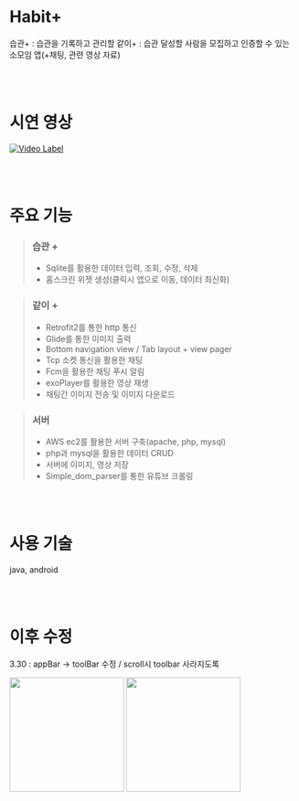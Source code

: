 # Habit+
습관+ : 습관을 기록하고 관리할
같이+ : 습관 달성할 사람을 모집하고 인증할 수 있는 소모임 앱(+채팅, 관련 영상 자료)


<br><br> 
  
# 시연 영상  

[![Video Label](http://img.youtube.com/vi/_kWLNbJiGYU/0.jpg)](https://www.youtube.com/watch?v=_kWLNbJiGYU)


<br><br>
    
# 주요 기능

>### 습관 +
>- Sqlite를 활용한 데이터 입력, 조회, 수정, 삭제
>- 홈스크린 위젯 생성(클릭시 앱으로 이동, 데이터 최신화)


>### 같이 +
>- Retrofit2를 통한 http 통신 
>- Glide를 통한 이미지 출력
>- Bottom navigation view / Tab layout + view pager
>- Tcp 소켓 통신을 활용한 채팅
>- Fcm을 활용한 채팅 푸시 알림
>- exoPlayer를 활용한 영상 재생
>- 채팅간 이미지 전송 및 이미지 다운로드


>### 서버
>- AWS ec2를 활용한 서버 구축(apache, php, mysql)
>- php과 mysql을 활용한 데이터 CRUD
>- 서버에 이미지, 영상 저장
>- Simple_dom_parser를 통한 유튜브 크롤링



<br><br>
    
# 사용 기술
java, android

<br><br>

# 이후 수정  
3.30 : appBar -> toolBar 수정 / scroll시 toolbar 사라지도록
<div>
  <img width="200" src="https://user-images.githubusercontent.com/62230118/77891701-5426ed00-72ac-11ea-9243-71753fa2c05e.jpg">
  <img width="200" src="https://user-images.githubusercontent.com/62230118/77891746-6739bd00-72ac-11ea-884f-538a7711c3ba.jpg">
</div>


